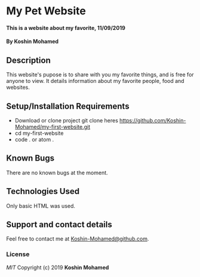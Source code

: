 # My Pet Website

#### This is a website about my favorite, 11/09/2019

#### By **Koshin Mohamed**

## Description

This website's pupose is to share with you my favorite things, and is free for anyone to view. It details information about my favorite people, food and websites.

## Setup/Installation Requirements

- Download or clone project git clone heres https://github.com/Koshin-Mohamed/my-first-website.git
- cd my-first-website
- code . or atom .

## Known Bugs

There are no known bugs at the moment.

## Technologies Used

Only basic HTML was used.

## Support and contact details

Feel free to contact me at Koshin-Mohamed@github.com.

### License

_MIT_
Copyright (c) 2019 **Koshin Mohamed**
